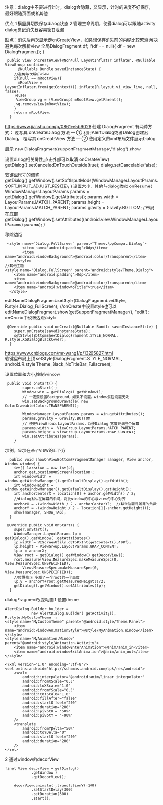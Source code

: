 
注意：dialog中不要进行计时，dialog会隐藏，又显示，计时的进度不好保存，
最好跟随页面或者其他


优点 
1 横竖屏切换保存dialog状态
2 管理生命周期，使得dialog可以跟随activity   dialog忘记消失很容易窗口泄漏


缺点：消失后再次显示走onCreateView，如果想保存消失前的内容比较繁琐
解决 避免每次解析view
全局DialogFragment df;
if(df == null){
  df = new DialogFragment();
}
```
 public View onCreateView(@NonNull LayoutInflater inflater, @Nullable ViewGroup container,
      @Nullable Bundle savedInstanceState) {
    //避免每次解析view 
    if(null == mRootView){
      mRootView = LayoutInflater.from(getContext()).inflate(R.layout.vi_view_live, null, false);
    }else{
     ViewGroup vg = (ViewGroup) mRootView.getParent();
     vg.removeView(mRootView);
    }
    return mRootView;
  }
```

https://www.jianshu.com/p/0861ee5b9028
创建 DialogFragment 有两种方式：
覆写其 onCreateDialog 方法 — ① 利用AlertDialog或者Dialog创建出Dialog。
覆写其 onCreateView 方法 — ② 使用定义的xml布局文件展示Dialog


展示
new DialogFragment(supportFragmentManager,"dialog").show

设置dialog相关属性,点击外部可以取消
onCreateView{
getDialog().setCanceledOnTouchOutside(true);
dialog.setCancelable(false);

软键盘尺寸的调整
getDialog().getWindow().setSoftInputMode(WindowManager.LayoutParams.SOFT_INPUT_ADJUST_RESIZE);
}
设置大小，其他与dialog类似
onResume{
WindowManager.LayoutParams params = getDialog().getWindow().getAttributes();
params.width = LayoutParams.MATCH_PARENT;
params.height = LayoutParams.MATCH_PARENT;
params.gravity = Gravity.BOTTOM; //布局在底部
getDialog().getWindow().setAttributes((android.view.WindowManager.LayoutParams) params);
}

移除边距
```
 <style name="Dialog.FullScreen" parent="Theme.AppCompat.Dialog">
        <item name="android:padding">0dp</item>
        <item name="android:windowBackground">@android:color/transparent</item>
    </style>
//其他主题
<style name="Dialog.FullScreen" parent="android:style/Theme.Dialog">
    <item name="android:padding">0dp</item>
    <item name="android:windowBackground">@android:color/transparent</item>
    <item name="android:windowNoTitle">true</item>
  </style>    
```
editNameDialogFragment.setStyle(DialogFragment.setStyle, R.style.Dialog_FullScreen); //onCreate中设置style也可以
editNameDialogFragment.show(getSupportFragmentManager(), "edit");
onCreate中设置边距/style
```
 @Override public void onCreate(@Nullable Bundle savedInstanceState) {
    super.onCreate(savedInstanceState);
    setStyle(BottomSheetDialogFragment.STYLE_NORMAL, R.style.XGDialogBlackCover);
  }
```

https://www.cnblogs.com/mr-wang1/p/13265827.html   
软键盘布局上顶
setStyle(DialogFragment.STYLE_NORMAL, android.R.style.Theme_Black_NoTitleBar_Fullscreen);


设置位置和大小,控制window
```
 public void onStart() {
        super.onStart();
        Window win = getDialog().getWindow();
        // 一定要设置Background，如果不设置，window属性设置无效
        win.setBackgroundDrawable( new ColorDrawable(Color.TRANSPARENT));

        WindowManager.LayoutParams params = win.getAttributes();
        params.gravity = Gravity.BOTTOM;
        // 使用ViewGroup.LayoutParams，以便Dialog 宽度充满整个屏幕
        params.width =  ViewGroup.LayoutParams.MATCH_PARENT;
        params.height = ViewGroup.LayoutParams.WRAP_CONTENT;
        win.setAttributes(params);
    }
```
示例，显示在某个view的正下方
```
  public void showOnViewBottom(FragmentManager manager, View anchor, Window window) {
    int[] location = new int[2];
    anchor.getLocationOnScreen(location);
    int windowWidth = window.getWindowManager().getDefaultDisplay().getWidth();
    int windowHeight = window.getWindowManager().getDefaultDisplay().getHeight();
    int anchorCenterX = location[0] + anchor.getWidth() / 2;
    //dialog默认在屏幕的中间，将此window的中心与view的中心对齐  
    anchorX = -(windowWidth / 2 - anchorCenterX);  //移动位置是差距的负数
    anchorY = -(windowHeight / 2 - location[1]-anchor.getHeight());
    show(manager, SHOW_TAG);
  }

 @Override public void onStart() {
    super.onStart();
    WindowManager.LayoutParams lp = getDialog().getWindow().getAttributes();
    lp.width = VIScreenUtils.dpToPxInt(getContext(),408f);
    lp.height = ViewGroup.LayoutParams.WRAP_CONTENT;
    lp.x = anchorX;
    View root = getDialog().getWindow().getDecorView();
    root.measure(View.MeasureSpec.makeMeasureSpec(0, View.MeasureSpec.UNSPECIFIED),
        View.MeasureSpec.makeMeasureSpec(0, View.MeasureSpec.UNSPECIFIED));
    //位置修正 多减了一个root的一半高度
    lp.y = anchorY+root.getMeasuredHeight()/2;
    getDialog().getWindow().setAttributes(lp);
  }
```


dialogFragment改变动画
1 设置theme
```
AlertDialog.Builder builder = 
            new AlertDialog.Builder( getActivity(), R.style.MyCustomTheme );
<style name="MyCustomTheme" parent="@android:style/Theme.Panel">
    <item name="android:windowAnimationStyle">@style/MyAnimation.Window</item>
</style>
<style name="MyAnimation.Window" parent="@android:style/Animation.Activity"> 
    <item name="android:windowEnterAnimation">@anim/anim_in</item>
    <item name="android:windowExitAnimation">@anim/anim_out</item>
</style>    

<?xml version="1.0" encoding="utf-8"?>
<set xmlns:android="http://schemas.android.com/apk/res/android">
    <scale
        android:interpolator="@android:anim/linear_interpolator"
        android:fromXScale="0.0"
        android:toXScale="1.0"
        android:fromYScale="0.0"
        android:toYScale="1.0"
        android:fillAfter="false"
        android:startOffset="200"
        android:duration="200" 
        android:pivotX = "50%"
        android:pivotY = "-90%"
    />
    <translate
        android:fromYDelta="50%"
        android:toYDelta="0"
        android:startOffset="200"
        android:duration="200"
    />
</set>          
```
2 通过window的decorView
```
final View decorView = getDialog()
            .getWindow()
            .getDecorView();

    decorView.animate().translationY(-100)
            .setStartDelay(300)
            .setDuration(300)
            .start();
```